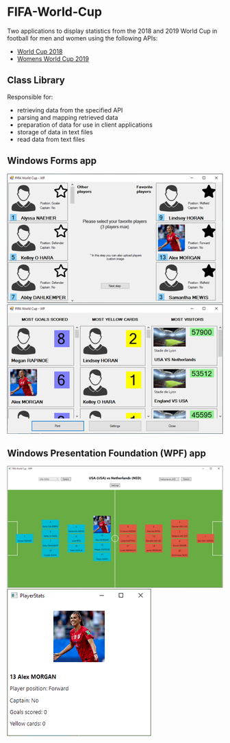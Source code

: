# FIFA-World-Cup

Two applications to display statistics from the 2018 and 2019 World Cup in football for men and women using the following APIs:
- [World Cup 2018](https://world-cup-json-2018.herokuapp.com/)
- [Womens World Cup 2019](https://worldcup.sfg.io/)

## Class Library
Responsible for:
- retrieving data from the specified API
- parsing and mapping retrieved data
- preparation of data for use in client applications
- storage of data in text files
- read data from text files

## Windows Forms app

![preview image](/preview.png)
![preview image](/preview1.png)

## Windows Presentation Foundation (WPF) app

![preview image](/preview2.png)
![preview image](/preview3.png)
